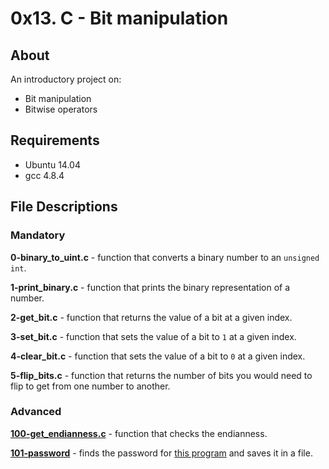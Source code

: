 # 0x13. C - Bit manipulation
## About
An introductory project on:
- Bit manipulation
- Bitwise operators
## Requirements
- Ubuntu 14.04
- gcc 4.8.4
## File Descriptions
### Mandatory
**0-binary_to_uint.c** - function that converts a binary number to an `unsigned int`.

**1-print_binary.c** - function that prints the binary representation of a number.

**2-get_bit.c** - function that returns the value of a bit at a given index.

**3-set_bit.c** - function that sets the value of a bit to `1` at a given index.

**4-clear_bit.c** - function that sets the value of a bit to `0` at a given index.

**5-flip_bits.c** - function that returns the number of bits you would need to flip to get from one number to another.

### Advanced
**[100-get_endianness.c](100-get_endianness.c)** - function that checks the endianness.

**[101-password](101-password)** - finds the password for [this program](https://github.com/holbertonschool/0x13.c) and saves it in a file.

